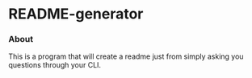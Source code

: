 # README-generator
### About
This is a program that will create a readme just from simply asking you questions through your CLI.